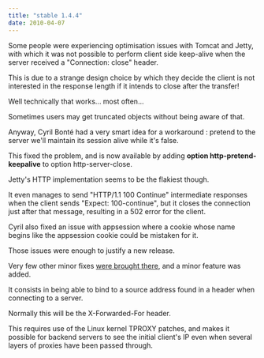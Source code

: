 ```yaml
---
title: "stable 1.4.4"
date: 2010-04-07
---
```

Some people were experiencing optimisation issues with Tomcat and Jetty, with which it was not possible to perform client side keep-alive when the server received a "Connection: close" header.

This is due to a strange design choice by which they decide the client is not interested in the response length if it intends to close after the transfer!

Well technically that works... most often...

Sometimes users may get truncated objects without being aware of that.

Anyway, Cyril Bonté had a very smart idea for a workaround : pretend to the server we'll maintain its session alive while it's false.

This fixed the problem, and is now available by adding **option http-pretend-keepalive** to option http-server-close.

Jetty's HTTP implementation seems to be the flakiest though.

It even manages to send "HTTP/1.1 100 Continue" intermediate responses when the client sends "Expect: 100-continue", but it closes the connection just after that message, resulting in a 502 error for the client.

Cyril also fixed an issue with appsession where a cookie whose name begins like the appsession cookie could be mistaken for it.

Those issues were enough to justify a new release.

Very few other minor fixes [were brought there](/download/1.4/src/CHANGELOG), and a minor feature was added.

It consists in being able to bind to a source address found in a header when connecting to a server.

Normally this will be the X-Forwarded-For header.

This requires use of the Linux kernel TPROXY patches, and makes it possible for backend servers to see the initial client's IP even when several layers of proxies have been passed through.
